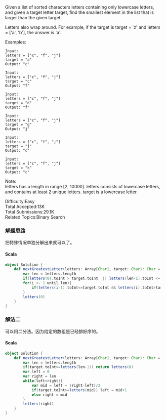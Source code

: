 Given a list of sorted characters letters containing only lowercase letters, and given a target letter target, find the smallest element in the list that is larger than the given target.

Letters also wrap around. For example, if the target is target = 'z' and letters = ['a', 'b'], the answer is 'a'.

Examples:
```
Input:
letters = ["c", "f", "j"]
target = "a"
Output: "c"

Input:
letters = ["c", "f", "j"]
target = "c"
Output: "f"

Input:
letters = ["c", "f", "j"]
target = "d"
Output: "f"

Input:
letters = ["c", "f", "j"]
target = "g"
Output: "j"

Input:
letters = ["c", "f", "j"]
target = "j"
Output: "c"

Input:
letters = ["c", "f", "j"]
target = "k"
Output: "c"
```
Note:  
letters has a length in range [2, 10000].
letters consists of lowercase letters, and contains at least 2 unique letters.
target is a lowercase letter.

Difficulty:Easy  
Total Accepted:13K  
Total Submissions:29.1K  
Related Topics:Binary Search

### 解题思路
把特殊情况单独分解出来就可以了。
#### Scala
```scala
object Solution {
    def nextGreatestLetter(letters: Array[Char], target: Char): Char = {
        var len = letters.length
        if(letters(0).toInt > target.toInt  || letters(len-1).toInt <= target.toInt) return letters(0)
        for(i <- 1 until len){
            if(letters(i-1).toInt<=target.toInt && letters(i).toInt>target.toInt) return letters(i)
        }
        letters(0)
    }
}
```
### 解法二
可以用二分法。因为给定的数组是已经排好序的。
#### Scala
```scala
object Solution {
    def nextGreatestLetter(letters: Array[Char], target: Char): Char = {
        var len = letters.length
        if(target.toInt>=letters(len-1)) return letters(0)
        var left = 0
        var right = len
        while(left<right){
            var mid = left + (right-left)/2
            if(target.toInt>=letters(mid)) left = mid+1
            else right = mid
        }
        letters(right)
    }
}
```